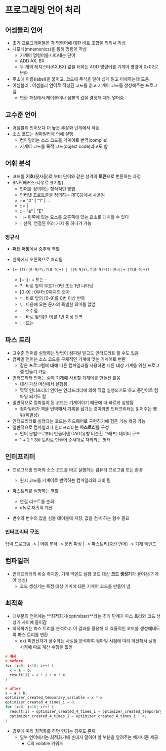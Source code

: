 # 프로그래밍 언어 처리

## 어셈블리 언어

- 초기 프로그래머들은 각 명령어에 대한 비트 조합을 외워서 작성
- 니모닉(mnemonics)을 통해 명령어 작성
  - 기계어 명령어를 나타내는 단어
  - ADD AX, BX
  - 두 개의 레지스터(AX,BX) 값을 더하는 ADD 명령어를 기계어 명령어 0x02로 변환
- 주소에 이름(label)을 붙이고, 코드에 주석을 달아 쉽게 읽고 이해하는데 도움
- 어셈블러 : 어셈블리 언어로 작성된 코드를 읽고 기계어 코드를 생성해주는 프로그램
  - 변환 과정에서 레이블이나 심볼의 값을 결정해 채워 넣어줌

## 고수준 언어

- 어셈블리 언어보다 더 높은 추상화 단계에서 작동
- 소스 코드는 컴파일러에 의해 실행
  - 컴파일러는 소스 코드를 기계어로 번역(compile)
  - 기계어 코드를 목적 코드(object code)라고도 함

## 어휘 분석

- 코드를 **기호**(문자들)로 부터 단어와 같은 성격의 **토큰**으로 변환하는 과정
- BNF(배커스-나우르 표기법)
  - 언어를 정의하는 형식적인 방법
  - 인터넷 프로토콜을 정의하는 RFC등에서 사용됨
  - <digit> ::= "0" | "1" | ...
  - <digits> ::= <digit> | <digit><digit>
  - <e> ::= "e" | "E"
  - `::=` 왼쪽에 있는 요소를 오른쪽에 있는 요소로 대치할 수 있다
  - `|` 선택, 연결된 여러 가지 중 하나가 가능

### 정규식

- **패턴 매칭**에서 중추적 역할
- 왼쪽에서 오른쪽으로 처리됨

- `[+-]?(([0-9]*\.?[0-9]+) | ([0-9]+\.?[0-9]*))([Ee][+-]?[0-9]+)?`
  - [+-] : + 또는 -
  - ? : 바로 앞의 부호가 0번 또는 1번 나타남
  - [0-9] : 0부터 9까지의 숫자
  - `*` : 바로 앞의 [0-9]를 0번 이상 반복
  - `\` : 다음에 오는 문자의 특별한 의미를 없앰
  - `.` : 소수점
  - `+` : 바로 앞의[0-9]를 1번 이상 반복
  - `|` : 또는

## 파스 트리

- 고수준 언어를 실행하는 방법이 컴파일 말고도 인터프리트 할 수도 있음
- 컴파일 언어는 소스 코드를 구체적인 기계에 맞는 기계어로 변환
  - 같은 프로그램에 대해 다른 컴파일러를 사용하면 다른 대상 기계를 위한 프로그램 만들기 가능
- 인터프리터 언어는 실제 기계에 사용할 기계어를 만들진 않음
  - 대신 가상 머신에서 실행됨
  - 몇몇 인터프리터 언어는 인터프리터에 의해 직접 실행되기도 하고 중간어로 컴파일 되기도 함
- 일반적으로 컴파일이 된 코드는 기계어이기 때문에 더 빠르게 실행됨
  - 컴파일러가 책을 번역해서 기록을 남기는 것이라면 인터프리터는 읽어주는 행위(휘발성)
- 인터프리터로 실행되는 코드는 하드웨어로 구현하기에 힘든 기능 제공 가능
- 일반적으로 컴파일러나 인터프리터는 **파스트리**를 구성
  - 언어 문법으로부터 만들어낸 DAG(유향 비순환 그래프) 데이터 구조
  - 1 + 2 * 3을 트리로 만들어 순서대로 처리되는 형태



## 인터프리터

- 프로그래밍 언어의 소스 코드를 바로 실행하는 컴퓨터 프로그램 또는 환경
  - 원시 코드를 기계어로 번역하는 컴파일러와 대비 됨

- 파스트리를 실행하는 역할
  - 연결 리스트를 순회
  - dfs로 재귀적 계산

- 변수와 변수의 값을 심볼 테이블에 저장, 값을 검색 하는 함수 필요

### 인터프리터 구조

입력 프로그램 -> | 어휘 분석 -> 문법 파싱 | -> 파스트리(중간 언어) -> 기계 백엔드



## 컴파일러

- 인터프리터와 비슷 하지만, 기계 백엔드 실행 코드 대신 **코드 생성기**가 들어감(기계어 생성)
  - 코드 생성기는 특정 대상 기계에 대한 기계어 코드를 만들어 냄



## 최적화

- 대부분의 언어에는 **최적화기(optimizer)**라는 추가 단계가 파스 트리와 코드 생성기 사이에 들어감
- 최적화기는 파스 트리를 분석하고 이 결과를 활용해 더 효율적인 코드를 생성해내도록 파스 트리를 변환
  - ex) 피연산자가 상수라는 사실을 분석하여 컴파일 시점에 미리 계산해서 실행 시점에 따로 계산 수행을 없앰

```c
# 예시
# before
for (i=0; i<10; i++) {
  x = a + b;
  result[i] = 4 * i + x * x;
}

# after
x = a + b;
optimizer_created_temporary_variable = x * x
optimizer_created_4_times_i = 0;
for (i=0; i<10; i++) {
  result[i] = optimizer_created_4_times_i + optimizer_created_temporary_variable;
  optimizer_created_4_times_i = optimizer_created_4_times_i + 4;
}
```

- 경우에 따라 최적화를 하면 안되는 경우도 존재
  - 일부 언어에서는 최적화기에 손대지 말아야 할 부분을 알려주는 메커니즘 제공
    - C의 volatile 키워드